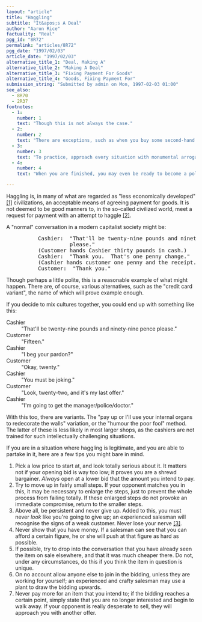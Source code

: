 ```yaml
---
layout: "article"
title: "Haggling"
subtitle: "It&apos;s A Deal"
author: "Aaron Rice"
factuality: "Real"
pgg_id: "8R72"
permalink: "articles/8R72"
pgg_date: "1997/02/03"
article_date: "1997/02/03"
alternative_title_1: "Deal, Making A"
alternative_title_2: "Making A Deal"
alternative_title_3: "Fixing Payment For Goods"
alternative_title_4: "Goods, Fixing Payment For"
submission_string: "Submitted by admin on Mon, 1997-02-03 01:00"
see_also:
  - 8R70
  - 2R37
footnotes: 
  - 1:
    number: 1
    text: "Though this is not always the case."
  - 2:
    number: 2
    text: "There are exceptions, such as when you buy some second-hand goods, such as cars. In these situations, be very very careful, as you almost certainly have less practice in payment negotiation."
  - 3:
    number: 3
    text: "To practice, approach every situation with monumental arrogance. You might want to enter conversations with outrageous and completely inaccurate statements, and totally refuse to admit your mistake. Just keep plugging away with more and more ridiculous arguments [4]."
  - 4:
    number: 4
    text: "When you are finished, you may even be ready to become a politician."

---
```

<div>
<p>Haggling is, in many of what are regarded as "less economically developed" <a href="#footnote-body.1" name="footnote-link.1" class="footnote-link">[1]</a> civilizations, an acceptable means of agreeing payment for goods. It is not deemed to be good manners to, in the so-called civilized world, meet a request for payment with an attempt to haggle <a href="#footnote-body.2" name="footnote-link.2" class="footnote-link">[2]</a>.</p>
<p>A "normal" conversation in a modern capitalist society might be:</p>
<pre>
          Cashier:  "That'll be twenty-nine pounds and ninety-nine pence
                    please."
          (Customer hands Cashier thirty pounds in cash.)
          Cashier:  "Thank you.  That's one penny change."
          (Cashier hands customer one penny and the receipt.)
          Customer:  "Thank you."
</pre>
<p>Though perhaps a little polite, this is a reasonable example of what might happen. There are, of course, various alternatives, such as the "credit card variant", the name of which will prove example enough.</p>
<p>If you decide to mix cultures together, you could end up with something like this:</p>
<dl compact>
<dt>Cashier</dt>
<dd>"That'll be twenty-nine pounds and ninety-nine pence please."</dd>
<dt>Customer</dt>
<dd>"Fifteen."</dd>
<dt>Cashier</dt>
<dd>"I beg your pardon?"</dd>
<dt>Customer</dt>
<dd>"Okay, twenty."</dd>
<dt>Cashier</dt>
<dd>"You must be joking."</dd>
<dt>Customer</dt>
<dd>"Look, twenty-two, and it's my last offer."</dd>
<dt>Cashier</dt>
<dd>"I'm going to get the manager/police/doctor."</dd>
</dl>
<p>With this too, there are variants. The "pay up or I'll use your internal organs to redecorate the walls" variation, or the "humour the poor fool" method. The latter of these is less likely in most larger shops, as the cashiers are not trained for such intellectually challenging situations.</p>
<p>If you are in a situation where haggling is legitimate, and you are able to partake in it, here are a few tips you might bare in mind.</p>
<ol>
<li value="1">Pick a low price to start at, and look totally serious about it. It matters not if your opening bid is way too low; it proves you are a shrewd bargainer. <em>Always</em> open at a lower bid that the amount you intend to pay.</li>
<li value="2">Try to move up in fairly small steps. If your opponent matches you in this, it may be necessary to enlarge the steps, just to prevent the whole process from failing totally. If these enlarged steps do not provoke an immediate compromise, return to the smaller steps.</li>
<li value="3">Above all, be persistent and never give up. Added to this, you must never <em>look</em> like you're going to give up; an experienced salesman will recognise the signs of a weak customer. Never lose your nerve <a href="#footnote-body.3" name="footnote-link.3" class="footnote-link">[3]</a>.</li>
<li value="4">Never show that you have money. If a salesman can see that you can afford a certain figure, he or she will push at that figure as hard as possible.</li>
<li value="5">If possible, try to drop into the conversation that you have already seen the item on sale elsewhere, and that it was much cheaper there. Do not, under any circumstances, do this if you think the item in question is unique.</li>
<li value="6">On no account allow anyone else to join in the bidding, unless they are working for yourself; an experienced and crafty salesman may use a plant to draw the bidding upwards.</li>
<li value="7">Never pay more for an item that you intend to; if the bidding reaches a certain point, simply state that you are no longer interested and begin to walk away. If your opponent is really desperate to sell, they will approach you with another offer.</li>
</ol>
</div>

